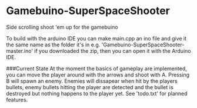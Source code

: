 Gamebuino-SuperSpaceShooter
===========================

Side scrolling shoot 'em up for the gamebuino  

To build with the arduino IDE you can make main.cpp an ino file and give it the same name as the folder it's in e.g. 'Gamebuino-SuperSpaceShooter-master.ino' if you downloaded the zip, then you can open it with the Arduino IDE.

###Current State
At the moment the basics of gameplay are implemented, you can move the player around with the arrows and shoot with A. Pressing B will spawn an enemy. Enemies will dissapear when hit by the players bullets, enemy bullets hitting the player are detected and the bullet is destroyed but nothing happens to the player yet.
See 'todo.txt' for planned features.

